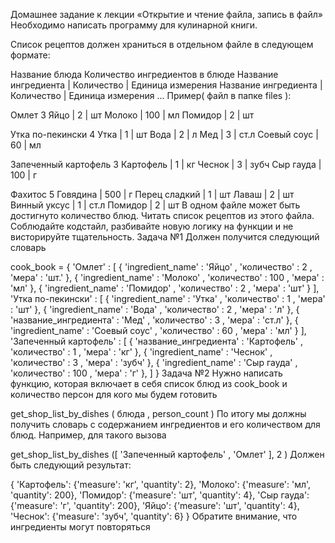 Домашнее задание к лекции «Открытие и чтение файла, запись в файл»
Необходимо написать программу для кулинарной книги.

Список рецептов должен храниться в отдельном файле в следующем формате:

Название блюда
Количество ингредиентов в блюде
Название ингредиента | Количество | Единица измерения
Название ингредиента | Количество | Единица измерения
...
Пример( файл в папке files ):

Омлет
3
Яйцо | 2 | шт
Молоко | 100 | мл
Помидор | 2 | шт

Утка по-пекински
4
Утка | 1 | шт
Вода | 2 | л
Мед | 3 | ст.л
Соевый соус | 60 | мл

Запеченный картофель
3
Картофель | 1 | кг
Чеснок | 3 | зубч
Сыр гауда | 100 | г

Фахитос
5
Говядина | 500 | г
Перец сладкий | 1 | шт
Лаваш | 2 | шт
Винный уксус | 1 | ст.л
Помидор | 2 | шт
В одном файле может быть достигнуто количество блюд.
Читать список рецептов из этого файла.
Соблюдайте кодстайл, разбивайте новую логику на функции и не висторируйте тщательность.
Задача №1
Должен получится следующий словарь

cook_book  = {
   'Омлет' : [
    { 'ingredient_name' : 'Яйцо' , 'количество' : 2 , 'мера' : 'шт.' },
    { 'ingredient_name' : 'Молоко' , 'количество' : 100 , 'мера' : 'мл' },
    { 'ingredient_name' : 'Помидор' , 'количество' : 2 , 'мера' : 'шт' }
    ],
  'Утка по-пекински' : [
    { 'ingredient_name' : 'Утка' , 'количество' : 1 , 'мера' : 'шт' },
    { 'ingredient_name' : 'Вода' , 'количество' : 2 , 'мера' : 'л' },
    { 'название_ингредиента' : 'Мед' , 'количество' : 3 , 'мера' : 'ст.л' },
    { 'ingredient_name' : 'Соевый соус' , 'количество' : 60 , 'мера' : 'мл' }
    ],
  'Запеченный картофель' : [
    { 'название_ингредиента' : 'Картофель' , 'количество' : 1 , 'мера' : 'кг' },
    { 'ingredient_name' : 'Чеснок' , 'количество' : 3 , 'мера' : 'зубч' },
    { 'ingredient_name' : 'Сыр гауда' , 'количество' : 100 , 'мера' : 'г' },
    ]
  }
Задача №2
Нужно написать функцию, которая включает в себя список блюд из cook_book и количество персон для кого мы будем готовить

get_shop_list_by_dishes ( блюда , person_count )
По итогу мы должны получить словарь с содержанием ингредиентов и его количеством для блюд. Например, для такого вызова

get_shop_list_by_dishes ([ 'Запеченный картофель' , 'Омлет' ], 2 )
Должен быть следующий результат:

{
  'Картофель': {'measure': 'кг', 'quantity': 2},
  'Молоко': {'measure': 'мл', 'quantity': 200},
  'Помидор': {'measure': 'шт', 'quantity': 4},
  'Сыр гауда': {'measure': 'г', 'quantity': 200},
  'Яйцо': {'measure': 'шт', 'quantity': 4},
  'Чеснок': {'measure': 'зубч', 'quantity': 6}
}
Обратите внимание, что ингредиенты могут повторяться